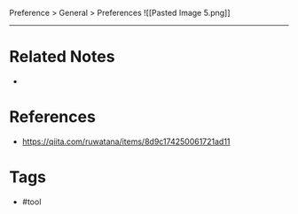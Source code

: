 Preference > General > Preferences
![[Pasted Image 5.png]]

---
# Related Notes
- 

# References
- https://qiita.com/ruwatana/items/8d9c174250061721ad11

# Tags
- #tool 